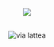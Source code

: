 <div align="center">
  <span><img src="https://img.shields.io/badge/a world built on fantasy-gray?style=for-the-badge"></span>
<!--   <span><img src="https://img.shields.io/badge/I'm-green?style=for-the-badge"></span>
  <span><img src="https://img.shields.io/badge/a-gray?style=for-the-badge"></span>
  <span><img src="https://img.shields.io/badge/fullstack-orange?style=for-the-badge"></span>
  <span><img src="https://img.shields.io/badge/web-blue?style=for-the-badge"></span>
  <span><img src="https://img.shields.io/badge/developer-purple?style=for-the-badge"></span>
   -->
</div>
<br>
<p align="center">
  <img src="https://github.com/ConsDu/ConsDu/blob/main/giphy.gif" alt="via lattea" />
</p>

            
            

<!-- <picture>
  <source media="(prefers-color-scheme: dark)" srcset="https://user-images.githubusercontent.com/25423296/163456776-7f95b81a-f1ed-45f7-b7ab-8fa810d529fa.png">
  <source media="(prefers-color-scheme: light)" srcset="https://user-images.githubusercontent.com/25423296/163456779-a8556205-d0a5-45e2-ac17-42d089e3c3f8.png">
  <img alt="Shows an illustrated sun in light mode and a moon with stars in dark mode." src="https://user-images.githubusercontent.com/25423296/163456779-a8556205-d0a5-45e2-ac17-42d089e3c3f8.png">
</picture> -->
<!-- 
https://github.com/abhisheknaiidu/awesome-github-profile-readme
https://github.com/Ileriayo/markdown-badges-->
